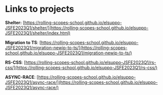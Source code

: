 # Links to projects

**Shelter:** [https://rolling-scopes-school.github.io/elsuppo-JSFE2023Q1/shelter/](https://rolling-scopes-school.github.io/elsuppo-JSFE2023Q1/shelter/index.html)

**Migration to TS**: [https://rolling-scopes-school.github.io/elsuppo-JSFE2023Q1/migration-newip-to-ts/](https://rolling-scopes-school.github.io/elsuppo-JSFE2023Q1/migration-newip-to-ts/)

**RS-CSS**: [https://rolling-scopes-school.github.io/elsuppo-JSFE2023Q1/rs-css/](https://rolling-scopes-school.github.io/elsuppo-JSFE2023Q1/rs-css/)

**ASYNC-RACE**: [https://rolling-scopes-school.github.io/elsuppo-JSFE2023Q1/async-race/](https://rolling-scopes-school.github.io/elsuppo-JSFE2023Q1/async-race/)